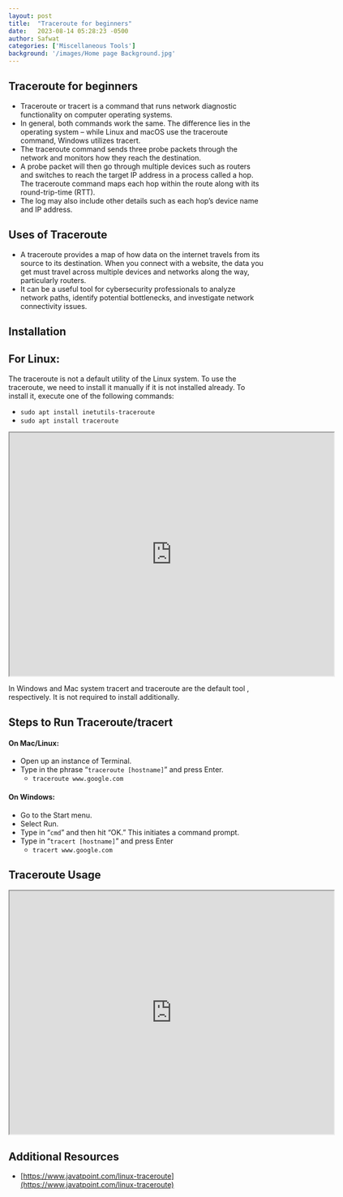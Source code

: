 ```yaml
---
layout: post
title:  "Traceroute for beginners"
date:   2023-08-14 05:28:23 -0500
author: Safwat
categories: ['Miscellaneous Tools']
background: '/images/Home page Background.jpg'
---
```


## Traceroute for beginners
- Traceroute or tracert is a command that runs network diagnostic functionality on computer operating systems.
- In general, both commands work the same. The difference lies in the operating system – while Linux and macOS use the traceroute command, Windows utilizes tracert.
- The traceroute command sends three probe packets through the network and monitors how they reach the destination.
- A probe packet will then go through multiple devices such as routers and switches to reach the target IP address in a process called a hop. The traceroute command maps each hop within the route along with its round-trip-time (RTT).
- The log may also include other details such as each hop’s device name and IP address.

## Uses of Traceroute
- A traceroute provides a map of how data on the internet travels from its source to its destination. When you connect with a website, the data you get must travel across multiple devices and networks along the way, particularly routers.
- It can be a useful tool for cybersecurity professionals to analyze network paths, identify potential bottlenecks, and investigate network connectivity issues. 
## Installation

## For Linux:
The traceroute is not a default utility of the Linux system. To use the traceroute, we need to install it manually if it is not installed already. To install it, execute one of the following commands:
- `sudo apt install inetutils-traceroute`
- `sudo apt install traceroute`

<iframe src="https://drive.google.com/file/d/14n-xZofs_p7AXQyXAgTNNm1UheF0xqBF/preview" width="640" height="480" allow="autoplay"></iframe>

In Windows and Mac system tracert and traceroute are the default tool , respectively. It is not required to install additionally.

## Steps to Run Traceroute/tracert 
#### On Mac/Linux:
- Open up an instance of Terminal.
- Type in the phrase “`traceroute [hostname]`” and press Enter.
    - `traceroute www.google.com`
#### On Windows:
- Go to the Start menu.
- Select Run.
- Type in “`cmd`” and then hit “OK.” This initiates a command prompt.
- Type in “`tracert [hostname]`” and press Enter
    - `tracert www.google.com`

## Traceroute Usage


<iframe src="https://drive.google.com/file/d/13gVJU7bmW92QQJQCWy5mk7wJdSRYvcVb/preview" width="640" height="480" allow="autoplay"></iframe>

## Additional Resources
- [https://www.javatpoint.com/linux-traceroute](https://www.javatpoint.com/linux-traceroute) 

